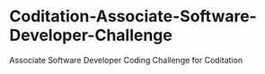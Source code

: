 # Coditation-Associate-Software-Developer-Challenge
Associate Software Developer Coding Challenge for Coditation
